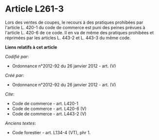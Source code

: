 # Article L261-3

Lors des ventes de coupes, le recours à des pratiques prohibées par l'article L. 420-1 du code de commerce est puni des
peines prévues à l'article L. 420-6 de ce code. Il en va de même des pratiques prohibées et réprimées par les articles L.
443-2 et L. 443-3 du même code.

**Liens relatifs à cet article**

_Codifié par_:

  - Ordonnance n°2012-92 du 26 janvier 2012 - art. (V)

_Créé par_:

  - Ordonnance n°2012-92 du 26 janvier 2012 - art. (V)

_Cite_:

  - Code de commerce - art. L420-1
  - Code de commerce - art. L420-6 (V)
  - Code de commerce - art. L443-2 (V)

_Anciens textes_:

  - Code forestier - art. L134-4 (VT), phr 1.
